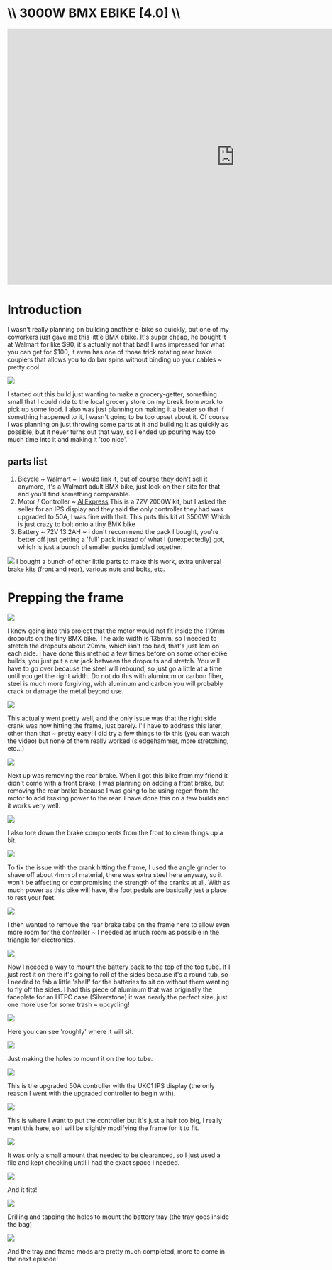 # \\\ 3000W BMX EBIKE [4.0] \\\

<iframe width="1024" height="576" src="https://www.youtube.com/embed/lXNw98zmL-Q" title="YouTube video player" frameborder="0" allow="accelerometer; autoplay; clipboard-write; encrypted-media; gyroscope; picture-in-picture" allowfullscreen></iframe>

# Introduction

I wasn't really planning on building another e-bike so quickly, but one of my coworkers just gave me this little BMX ebike. It's super cheap, he bought it at Walmart for like $90, it's actually not that bad! I was impressed for what you can get for $100, it even has one of those trick rotating rear brake couplers that allows you to do bar spins without binding up your cables ~ pretty cool. 

![](frame.jpg)

I started out this build just wanting to make a grocery-getter, something small that I could ride to the local grocery store on my break from work to pick up some food. I also was just planning on making it a beater so that if something happened to it, I wasn't going to be too upset about it. Of course I was planning on just throwing some parts at it and building it as quickly as possible, but it never turns out that way, so I ended up pouring way too much time into it and making it 'too nice'. 

## parts list

1. Bicycle ~ Walmart ~ I would link it, but of course they don't sell it anymore, it's a Walmart adult BMX bike, just look on their site for that and you'll find something comparable. 
2. Motor / Controller ~ [AliExpress](https://www.aliexpress.com/item/32268426912.html) This is a 72V 2000W kit, but I asked the seller for an IPS display and they said the only controller they had was upgraded to 50A, I was fine with that. This puts this kit at 3500W! Which is just crazy to bolt onto a tiny BMX bike
3. Battery ~ 72V 13.2AH ~ I don't recommend the pack I bought, you're better off just getting a 'full' pack instead of what I (unexpectedly) got, which is just a bunch of smaller packs jumbled together. 

![](motor.jpg)
I bought a bunch of other little parts to make this work, extra universal brake kits (front and rear), various nuts and bolts, etc. 

# Prepping the frame

![](stretch.jpg)

I knew going into this project that the motor would not fit inside the 110mm dropouts on the tiny BMX bike. The axle width is 135mm, so I needed to stretch the dropouts about 20mm, which isn't too bad, that's just 1cm on each side. I have done this method a few times before on some other ebike builds, you just put a car jack between the dropouts and stretch. You will have to go over because the steel will rebound, so just go a little at a time until you get the right width. Do not do this with aluminum or carbon fiber, steel is much more forgiving, with aluminum and carbon you will probably crack or damage the metal beyond use. 

![](stretch.jpg)

This actually went pretty well, and the only issue was that the right side crank was now hitting the frame, just barely. I'll have to address this later, other than that ~ pretty easy! I did try a few things to fix this (you can watch the video) but none of them really worked (sledgehammer, more stretching, etc...) 

![](rearbrake.jpg)

Next up was removing the rear brake. When I got this bike from my friend it didn't come with a front brake, I was planning on adding a front brake, but removing the rear brake because I was going to be using regen from the motor to add braking power to the rear. I have done this on a few builds and it works very well. 

![](front.jpg)

I also tore down the brake components from the front to clean things up a bit.

![](crankfix.jpg)

To fix the issue with the crank hitting the frame, I used the angle grinder to shave off about 4mm of material, there was extra steel here anyway, so it won't be affecting or compromising the strength of the cranks at all. With as much power as this bike will have, the foot pedals are basically just a place to rest your feet. 

![](mod.jpg)

I then wanted to remove the rear brake tabs on the frame here to allow even more room for the controller ~ I needed as much room as possible in the triangle for electronics. 

![](battery-mount.jpg)

Now I needed a way to mount the battery pack to the top of the top tube. If I just rest it on there it's going to roll of the sides because it's a round tub, so I needed to fab a little 'shelf' for the batteries to sit on without them wanting to fly off the sides. I had this piece of aluminum that was originally the faceplate for an HTPC case (Silverstone) it was nearly the perfect size, just one more use for some trash ~ upcycling! 

![](tray-mock.jpg)

Here you can see 'roughly' where it will sit. 

![](drill.jpg)

Just making the holes to mount it on the top tube. 

![](controller.jpg)

This is the upgraded 50A controller with the UKC1 IPS display (the only reason I went with the upgraded controller to begin with). 

![](con-fit.jpg)

This is where I want to put the controller but it's just a hair too big, I really want this here, so I will be slightly modifying the frame for it to fit. 

![](file.jpg)

It was only a small amount that needed to be clearanced, so I just used a file and kept checking until I had the exact space I needed. 

![](clearance.jpg)

And it fits!

![](holes.jpg)

Drilling and tapping the holes to mount the battery tray (the tray goes inside the bag)

![](tray-finished.jpg)

And the tray and frame mods are pretty much completed, more to come in the next episode!
